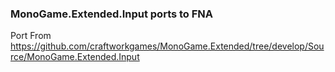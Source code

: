 ### MonoGame.Extended.Input ports to FNA

Port From https://github.com/craftworkgames/MonoGame.Extended/tree/develop/Source/MonoGame.Extended.Input
